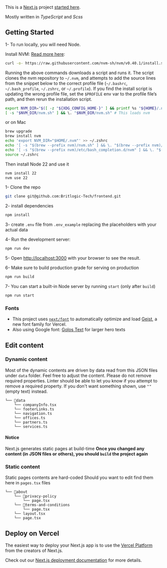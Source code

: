 This is a [Next.js](https://nextjs.org) project
[started here](https://nextjs.org/docs/app/api-reference/cli/create-next-app).

Mostly written in _TypeScript_ and _Scss_

## Getting Started

1- To run locally, you will need Node.

Install NVM:
[Read more here](https://github.com/nvm-sh/nvm?tab=readme-ov-file#installing-and-updating):

```bash
curl -o- https://raw.githubusercontent.com/nvm-sh/nvm/v0.40.1/install.sh | bash
```

Running the above commands downloads a script and runs it. The script clones the nvm repository to
`~/.nvm`, and attempts to add the source lines from the snippet below to the correct profile file
(`~/.bashrc`, `~/.bash_profile`, `~/.zshrc`, or `~/.profile`). If you find the install script is
updating the wrong profile file, set the `$PROFILE` env var to the profile file’s path, and then
rerun the installation script.

```bash
export NVM_DIR="$([ -z "${XDG_CONFIG_HOME-}" ] && printf %s "${HOME}/.nvm" || printf %s "${XDG_CONFIG_HOME}/nvm")"
[ -s "$NVM_DIR/nvm.sh" ] && \. "$NVM_DIR/nvm.sh" # This loads nvm
```

or on Mac

```bash
brew upgrade
brew install nvm
echo 'export NVM_DIR="$HOME/.nvm"' >> ~/.zshrc
echo '[ -s "$(brew --prefix nvm)/nvm.sh" ] && \. "$(brew --prefix nvm)/nvm.sh"' >> ~/.zshrc
echo '[ -s "$(brew --prefix nvm)/etc/bash_completion.d/nvm" ] && \. "$(brew --prefix nvm)/etc/bash_completion.d/nvm"' >> ~/.zshrc
source ~/.zshrc
```

Then install Node 22 and use it

```bash
nvm install 22
nvm use 22
```

1- Clone the repo

```bash
git clone git@github.com:Britlogic-Tech/frontend.git
```

2- install dependencies

```bash
npm install
```

3- create `.env` file from `.env_example` replacing the placeholders with your actual data

4- Run the development server:

```bash
npm run dev
```

5- Open [http://localhost:3000](http://localhost:3000) with your browser to see the result.

6- Make sure to build production grade for serving on production

```bash
npm run build
```

7- You can start a built-in Node server by running `start` (only after `build`)

```bash
npm run start
```

### Fonts

- This project uses
  [`next/font`](https://nextjs.org/docs/app/building-your-application/optimizing/fonts) to
  automatically optimize and load [Geist](https://vercel.com/font), a new font family for Vercel.
- Also using Google font: [Golos Text](https://fonts.google.com/specimen/Golos+Text) for larger hero
  texts

## Edit content

### Dynamic content

Most of the dynamic contents are driven by data read from this JSON files under `data` folder. Feel
free to adjust the content. Please do not remove required properties. Linter should be able to let
you know if you attempt to remove a required property. If you don't want something shown, use `""`
(empty text) instead.

```
└── 📁data
    └── companyInfo.tsx
    └── footerLinks.ts
    └── navigation.ts
    └── offices.ts
    └── partners.ts
    └── services.ts
```

#### Notice

Next.js generates static pages at build-time **Once you changed any content (in JSON files or
others), you should `build` the project again**

### Static content

Static pages contents are hard-coded Should you want to edit find them here in `pages.tsx` files

```
└── 📁about
    └── 📁privacy-policy
        └── page.tsx
    └── 📁terms-and-conditions
        └── page.tsx
    └── layout.tsx
    └── page.tsx
```

## Deploy on Vercel

The easiest way to deploy your Next.js app is to use the
[Vercel Platform](https://vercel.com/new?utm_medium=default-template&filter=next.js&utm_source=create-next-app&utm_campaign=create-next-app-readme)
from the creators of Next.js.

Check out our
[Next.js deployment documentation](https://nextjs.org/docs/app/building-your-application/deploying)
for more details.
